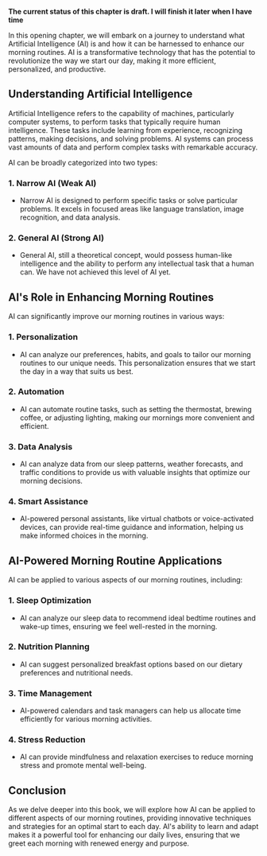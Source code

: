 **The current status of this chapter is draft. I will finish it later when I have time**

In this opening chapter, we will embark on a journey to understand what Artificial Intelligence (AI) is and how it can be harnessed to enhance our morning routines. AI is a transformative technology that has the potential to revolutionize the way we start our day, making it more efficient, personalized, and productive.

**Understanding Artificial Intelligence**
-----------------------------------------

Artificial Intelligence refers to the capability of machines, particularly computer systems, to perform tasks that typically require human intelligence. These tasks include learning from experience, recognizing patterns, making decisions, and solving problems. AI systems can process vast amounts of data and perform complex tasks with remarkable accuracy.

AI can be broadly categorized into two types:

### **1. Narrow AI (Weak AI)**

* Narrow AI is designed to perform specific tasks or solve particular problems. It excels in focused areas like language translation, image recognition, and data analysis.

### **2. General AI (Strong AI)**

* General AI, still a theoretical concept, would possess human-like intelligence and the ability to perform any intellectual task that a human can. We have not achieved this level of AI yet.

**AI's Role in Enhancing Morning Routines**
-------------------------------------------

AI can significantly improve our morning routines in various ways:

### **1. Personalization**

* AI can analyze our preferences, habits, and goals to tailor our morning routines to our unique needs. This personalization ensures that we start the day in a way that suits us best.

### **2. Automation**

* AI can automate routine tasks, such as setting the thermostat, brewing coffee, or adjusting lighting, making our mornings more convenient and efficient.

### **3. Data Analysis**

* AI can analyze data from our sleep patterns, weather forecasts, and traffic conditions to provide us with valuable insights that optimize our morning decisions.

### **4. Smart Assistance**

* AI-powered personal assistants, like virtual chatbots or voice-activated devices, can provide real-time guidance and information, helping us make informed choices in the morning.

**AI-Powered Morning Routine Applications**
-------------------------------------------

AI can be applied to various aspects of our morning routines, including:

### **1. Sleep Optimization**

* AI can analyze our sleep data to recommend ideal bedtime routines and wake-up times, ensuring we feel well-rested in the morning.

### **2. Nutrition Planning**

* AI can suggest personalized breakfast options based on our dietary preferences and nutritional needs.

### **3. Time Management**

* AI-powered calendars and task managers can help us allocate time efficiently for various morning activities.

### **4. Stress Reduction**

* AI can provide mindfulness and relaxation exercises to reduce morning stress and promote mental well-being.

**Conclusion**
--------------

As we delve deeper into this book, we will explore how AI can be applied to different aspects of our morning routines, providing innovative techniques and strategies for an optimal start to each day. AI's ability to learn and adapt makes it a powerful tool for enhancing our daily lives, ensuring that we greet each morning with renewed energy and purpose.
